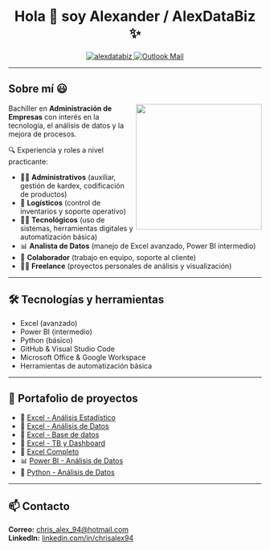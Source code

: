 <h1 align="center">Hola 👋 soy Alexander / AlexDataBiz ✨</h1>

<p align="center">
  <a href="https://www.linkedin.com/in/chrisalex94/" target="blank">
    <img src="https://img.shields.io/badge/LinkedIn-0077B5?style=for-the-badge&logo=linkedin&logoColor=white" alt="alexdatabiz"/>
  </a>
  <a href="mailto:chris_alex_94@hotmail.com" target="blank">
    <img src="https://img.shields.io/badge/Microsoft_Outlook-0078D4?style=for-the-badge&logo=microsoft-outlook&logoColor=white" alt="Outlook Mail" />
  </a>
</p>

---

<h2>Sobre mí 😃</h2>

<picture>
  <img align="right" src="https://github.com/7oSkaaa/7oSkaaa/blob/main/Images/Right_Side.gif?raw=true" width="250px">
</picture>

Bachiller en **Administración de Empresas** con interés en la tecnología, el análisis de datos y la mejora de procesos.

🔍 Experiencia y roles a nivel practicante:

- 👨‍💼 **Administrativos** (auxiliar, gestión de kardex, codificación de productos)  
- 🚚 **Logísticos** (control de inventarios y soporte operativo)  
- 🧑‍💻 **Tecnológicos** (uso de sistemas, herramientas digitales y automatización básica)  
- 📊 **Analista de Datos** (manejo de Excel avanzado, Power BI intermedio)  
- 🤝 **Colaborador** (trabajo en equipo, soporte al cliente)  
- 🧑‍🎨 **Freelance** (proyectos personales de análisis y visualización)  

---

## 🛠️ Tecnologías y herramientas

- Excel (avanzado)  
- Power BI (intermedio)  
- Python (básico)  
- GitHub & Visual Studio Code
- Microsoft Office & Google Workspace 
- Herramientas de automatización básica  

---

## 📁 Portafolio de proyectos

- 📘 [Excel - Análisis Estadístico](https://github.com/alexdatabiz/Portafolio-Data-Analysis/tree/main/Excel%20-%20An%C3%A1lisis%20Estad%C3%ADstico)  
- 📗 [Excel - Análisis de Datos](https://github.com/alexdatabiz/Portafolio-Data-Analysis/tree/main/Excel%20-%20An%C3%A1lisis%20de%20Datos)  
- 📙 [Excel - Base de datos](https://github.com/alexdatabiz/Portafolio-Data-Analysis/tree/main/Excel%20-%20Base%20de%20datos)  
- 📒 [Excel - TB y Dashboard](https://github.com/alexdatabiz/Portafolio-Data-Analysis/tree/main/Excel%20-%20TB%20y%20Dashboard)  
- 📓 [Excel Completo](https://github.com/alexdatabiz/Portafolio-Data-Analysis/tree/main/Excel%20Completo)  
- 📊 [Power BI - Análisis de Datos](https://github.com/alexdatabiz/Portafolio-Data-Analysis/tree/main/Power%20BI%20-%20An%C3%A1lisis%20de%20Datos)  
- 🐍 [Python - Análisis de Datos](https://github.com/alexdatabiz/Portafolio-Data-Analysis/tree/main/Python%20-%20An%C3%A1lisis%20de%20Datos)

---

## 📫 Contacto

**Correo:** chris_alex_94@hotmail.com  
**LinkedIn:** [linkedin.com/in/chrisalex94](https://www.linkedin.com/in/chrisalex94/)

<!--Intro end-->
